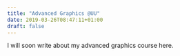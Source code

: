 ```yaml
---
title: "Advanced Graphics @UU"
date: 2019-03-26T08:47:11+01:00
draft: false
---
```




I will soon write about my advanced graphics course here.